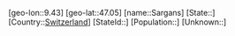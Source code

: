 ﻿---
location: [47.05,9.43]
type: City
tags:
- geo/City


SpocWebEntityId: 33956
isDeleted: false
confidential: public

---
[geo-lon::9.43]
[geo-lat::47.05]
[name::Sargans]
[State::]
[Country::[Switzerland](geo/Continent/Europe/Switzerland.md)]
[StateId::]
[Population::]
[Unknown::]

